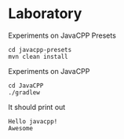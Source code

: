 # Laboratory

Experiments on JavaCPP Presets

```
cd javacpp-presets
mvn clean install
```


Experiments on JavaCPP

```
cd JavaCPP
./gradlew
```


It should print out
```
Hello javacpp!
Awesome
```